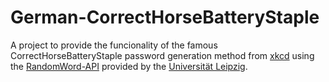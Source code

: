 # German-CorrectHorseBatteryStaple

A project to provide the funcionality of the famous CorrectHorseBatteryStaple password generation method from [xkcd](https://xkcd.com/936) using the [RandomWord-API](http://api.corpora.uni-leipzig.de/ws/swagger-ui.html#/word-service/getRandomWordInformationUsingGET) provided by the [Universität Leipzig](https://corpora.uni-leipzig.de/).
